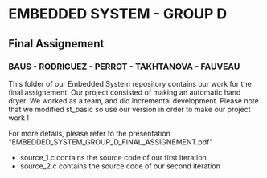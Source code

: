 # EMBEDDED SYSTEM - GROUP D
## Final Assignement
### BAUS - RODRIGUEZ - PERROT - TAKHTANOVA - FAUVEAU

This folder of our Embedded System repository contains our work for the final assignement.
Our project consisted of making an automatic hand dryer.
We worked as a team, and did incremental development.
Please note that we modified st_basic so use our version in order to make our project work !

For more details, please refer to the presentation "EMBEDDED_SYSTEM_GROUP_D_FINAL_ASSIGNEMENT.pdf"

- source_1.c contains the source code of our first iteration
- source_2.c contains the source code of our second iteration
